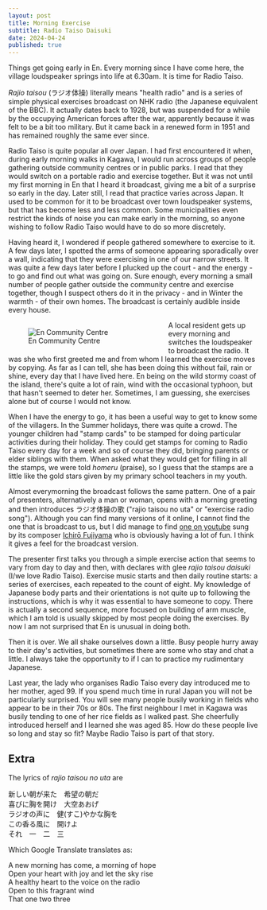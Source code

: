 ```yaml
---
layout: post
title: Morning Exercise
subtitle: Radio Taiso Daisuki
date: 2024-04-24
published: true
---
```

Things get going early in En. Every morning since I have come here, the village loudspeaker springs into life at 6.30am. It is time for Radio Taiso.  

*Rajio taisou* (ラジオ体操) literally means "health radio" and is a series of simple physical exercises broadcast on NHK radio (the Japanese equivalent of the BBC). It actually dates back to 1928, but was suspended for a while by the occupying American forces after the war, apparently because it was felt to be a bit too military. But it came back in a renewed form in 1951 and has remained roughly the same ever since.

Radio Taiso is quite popular all over Japan. I had first encountered it when, during early morning walks in Kagawa, I would run across groups of people gathering outside community centres or in public parks. I read that they would switch on a portable radio and exercise together. But it was not until my first morning in En that  I heard it broadcast, giving me a bit of a surprise so early in the day. Later still, I read that practice varies across Japan. It used to be common for it to be broadcast over town loudspeaker systems, but that has become less and less common. Some municipalities even restrict the kinds of noise you can make early in the morning, so anyone wishing to follow Radio Taiso would have to do so more discretely.

Having heard it, I wondered if people gathered somewhere to exercise to it. A few days later, I spotted the arms of someone appearing sporadically over a wall, indicating that they were exercising in one of our narrow streets. It was quite a few days later before I plucked up the court - and the energy - to go and find out what was going on.  Sure enough, every morning a small number of people gather outside the community centre and exercise together, though I suspect others do it in the privacy - and in Winter the warmth - of their own homes. The broadcast is certainly audible inside every house.

<figure style="float:left; width:50%; max-width:400px; margin-right:30px;">
  <img src="{{'/assets/en_community_centre.jpg' | relative_url }}" alt="En Community Centre" style="height:auto;">
  <figcaption>En Community Centre</figcaption>
</figure>

A local resident gets up every morning and switches the loudspeaker to broadcast the radio. It was she who first greeted me and from whom I learned the exercise moves by copying. As far as I can tell, she has been doing this without fail, rain or shine, every day that I have lived here. En being on the wild stormy coast of the island, there's quite a lot of rain, wind with the occasional typhoon, but that hasn't seemed to deter her. Sometimes, I am guessing, she exercises alone but of course I would not know. 

When I have the energy to go, it has been a useful way to get to know some of the villagers. In the Summer holidays, there was quite a crowd. The younger children had "stamp cards" to be stamped for doing particular activities during their holiday. They could get stamps for coming to Radio Taiso every day for a week and so of course they did, bringing parents or elder siblings with them. When asked what they would get for filling in all the stamps, we were told *homeru* (praise), so I guess that the stamps are a little like the gold stars given by my primary school teachers in my youth.

Almost everymorning the broadcast follows the same pattern. One of a pair of presenters, alternatively a man or woman, opens with a morning greeting and then introduces ラジオ体操の歌 ("rajio taisou no uta" or "exercise radio song"). Although you can find many versions of it online, I cannot find the one that is broadcast to us, but I did manage to find [one on youtube](https://www.youtube.com/watch?v=2A0bHqFrMms) sung by its composer [Ichirō Fujiyama](https://en.wikipedia.org/wiki/Ichir%C5%8D_Fujiyama) who is obviously having a lot of fun. I think it gives a feel for the broadcast version.

The presenter first talks you through a simple exercise action that seems to vary from day to day and then, with declares with glee *rajio taisou daisuki* (I/we love Radio Taiso). Exercise music starts and then daily routine starts: a series of exercises, each repeated to the count of eight. My knowledge of Japanese body parts and their orientations is not quite up to following the instructions, which is why it was essential to have someone to copy. There is actually a second sequence, more focused on building of arm muscle, which I am told is usually skipped by most people doing the exercises. By now I am not surprised that En is unusual in doing both.

Then it is over. We all shake ourselves down a little. Busy people hurry away to their day's activities, but sometimes there are some who stay and chat a little. I always take the opportunity to if I can to practice my rudimentary Japanese. 

Last year, the lady who organises Radio Taiso every day introduced me to her mother, aged 99. If you spend much time in rural Japan you will not be particularly surprised. You will see many people busily working in fields who appear to be in their 70s or 80s. The first neighbour I met in Kagawa was busily tending to one of her rice fields as I walked past. She cheerfully introduced herself and I learned she was aged 85. How do these people live so long and stay so fit? Maybe Radio Taiso is part of that story. 

## Extra

The lyrics of *rajio taisou no uta* are

新しい朝が来た　希望の朝だ  
喜びに胸を開け　大空あおげ  
ラジオの声に　健(すこ)やかな胸を  
この香る風に　開けよ  
それ　一　二　三  

Which Google Translate translates as:

A new morning has come, a morning of hope  
Open your heart with joy and let the sky rise  
A healthy heart to the voice on the radio  
Open to this fragrant wind  
That one two three  


